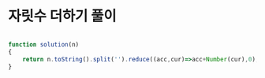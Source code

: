 # 자릿수 더하기 풀이

```javascript

function solution(n)
{
    return n.toString().split('').reduce((acc,cur)=>acc+Number(cur),0);
}

```